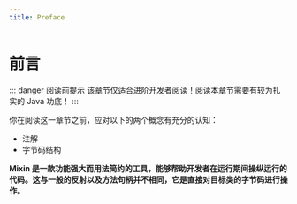 ```yaml
---
title: Preface
---
```


# 前言

::: danger 阅读前提示
该章节仅适合进阶开发者阅读！阅读本章节需要有较为扎实的 Java 功底！
:::

你在阅读这一章节之前，应对以下的两个概念有充分的认知：

- 注解
- 字节码结构

**Mixin 是一款功能强大而用法简约的工具，能够帮助开发者在运行期间操纵运行的代码。这与一般的反射以及方法句柄并不相同，它是直接对目标类的字节码进行操作。**
